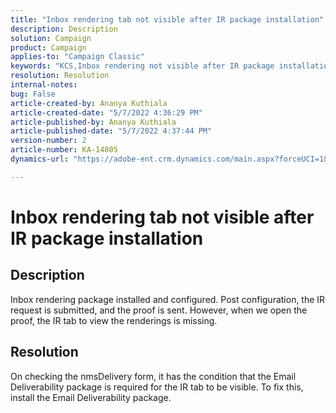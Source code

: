 ```yaml
---
title: "Inbox rendering tab not visible after IR package installation"
description: Description
solution: Campaign
product: Campaign
applies-to: "Campaign Classic"
keywords: "KCS,Inbox rendering not visible after IR package installation"
resolution: Resolution
internal-notes: 
bug: False
article-created-by: Ananya Kuthiala
article-created-date: "5/7/2022 4:36:29 PM"
article-published-by: Ananya Kuthiala
article-published-date: "5/7/2022 4:37:44 PM"
version-number: 2
article-number: KA-14805
dynamics-url: "https://adobe-ent.crm.dynamics.com/main.aspx?forceUCI=1&pagetype=entityrecord&etn=knowledgearticle&id=10b215d4-23ce-ec11-a7b5-0022480a8e40"

---
```

# Inbox rendering tab not visible after IR package installation

## Description


Inbox rendering package installed and configured. Post configuration, the IR request is submitted, and the proof is sent. However, when we open the proof, the IR tab to view the renderings is missing.


## Resolution


On checking the nmsDelivery form, it has the condition that the Email Deliverability package is required for the IR tab to be visible. To fix this, install the Email Deliverability package.
